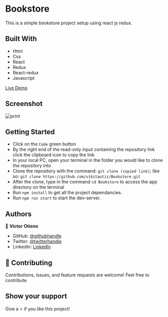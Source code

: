 # Bookstore

This is a simple bookstore project setup using react js redux.

## Built With

- Html
- Css
- React
- Redux
- React-redux
- Javascript

[Live Demo](https://pedantic-babbage-05b20f.netlify.app/)

## Screenshot

![print](https://user-images.githubusercontent.com/42869046/135301028-25c4f4dc-b557-4d86-a479-471a44efcb0f.JPG)


## Getting Started

- Click on the `Code` green button
- By the right end of the read-only input containing the repository link click the clipboard icon to copy the link
- In your local PC, open your terminal in the folder you would like to clone the repository into
- Clone the repository with the command: `git clone (copied link)`; like so: `git clone https://github.com/vikitaotiz/Bookstore.git`
- After the clone, type in the command `cd Bookstore` to access the app directory on the terminal
- Run `npm install` to get all the project dependancies.
- Run `npm run start` to start the dev-server.

## Authors

:bust_in_silhouette: **Victor Otieno**

- GitHub: [@githubhandle](https://github.com/vikitaotiz)
- Twitter: [@twitterhandle](https://twitter.com/victoro29641869)
- LinkedIn: [LinkedIn](https://www.linkedin.com/in/victor-otieno-22ba7773/)

## :handshake: Contributing

Contributions, issues, and feature requests are welcome!
Feel free to contribute

## Show your support

Give a ⭐️ if you like this project!
